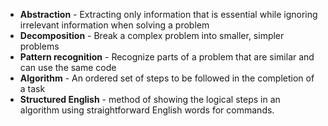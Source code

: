 - **Abstraction** - Extracting only information that is essential while ignoring irrelevant information when solving a problem
- **Decomposition** - Break a complex problem into smaller, simpler problems
- **Pattern recognition** - Recognize parts of a problem that are similar and can use the same code
- **Algorithm** - An ordered set of steps to be followed in the completion of a task
- **Structured English** - method of showing the logical steps in an algorithm using straightforward English words for commands.